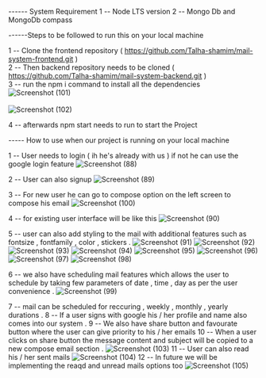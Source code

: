 ------ System Requirement
1 --  Node LTS version
2 --  Mongo Db and MongoDb compass

------Steps to be followed to run this on your local machine

1 --  Clone the frontend repository ( https://github.com/Talha-shamim/mail-system-frontend.git )
<br/>
2 --  Then backend repository needs to be cloned ( https://github.com/Talha-shamim/mail-system-backend.git )
<br/>
3 --  run the npm i command to install all the dependencies
![Screenshot (101)](https://user-images.githubusercontent.com/66317664/123543804-ee0a6d80-d76d-11eb-99ae-19bf32f518f7.png)
<br></br>
![Screenshot (102)](https://user-images.githubusercontent.com/66317664/123543815-fbbff300-d76d-11eb-823a-b1769b5e6fe5.png)

4 --  afterwards npm start needs to run to start the Project

----- How to use when our project is running on your local machine

1 --  User needs to login ( ih he's already with us ) if not he can use the google login feature
![Screenshot (88)](https://user-images.githubusercontent.com/66317664/123543819-05e1f180-d76e-11eb-865c-dd06671aa13a.png)

2 --  User can also signup 
![Screenshot (89)](https://user-images.githubusercontent.com/66317664/123543827-0bd7d280-d76e-11eb-874c-4475f300b244.png)

3 --  For new user he can go to compose option on the left screen to compose his email
![Screenshot (100)](https://user-images.githubusercontent.com/66317664/123543845-23af5680-d76e-11eb-9c68-52becc2af8a4.png)

4 -- for existing user interface will be like this 
![Screenshot (90)](https://user-images.githubusercontent.com/66317664/123543990-c23bb780-d76e-11eb-83ed-b7f2a882adcb.png)

5 --  user can also add styling to the mail with additional features such as fontsize , fontfamily , color , stickers .
![Screenshot (91)](https://user-images.githubusercontent.com/66317664/123543854-2d38be80-d76e-11eb-916a-76e11ca29ab9.png)
![Screenshot (92)](https://user-images.githubusercontent.com/66317664/123543863-332e9f80-d76e-11eb-8c47-3abfaee2867e.png)
![Screenshot (93)](https://user-images.githubusercontent.com/66317664/123543869-37f35380-d76e-11eb-93c7-9deb0052a96b.png)
![Screenshot (94)](https://user-images.githubusercontent.com/66317664/123543871-3c1f7100-d76e-11eb-838a-e52755405fa8.png)
![Screenshot (95)](https://user-images.githubusercontent.com/66317664/123543873-417cbb80-d76e-11eb-87f5-39deeba8bc26.png)
![Screenshot (96)](https://user-images.githubusercontent.com/66317664/123543878-46416f80-d76e-11eb-8be7-332497007123.png)
![Screenshot (97)](https://user-images.githubusercontent.com/66317664/123543881-4b062380-d76e-11eb-89a0-67cad115a1c9.png)
![Screenshot (98)](https://user-images.githubusercontent.com/66317664/123543887-52c5c800-d76e-11eb-80c3-c20619928052.png)

6 --  we also have scheduling mail features which allows the user to schedule by taking few parameters of date , time , day as per the user convenience .
![Screenshot (99)](https://user-images.githubusercontent.com/66317664/123543898-5eb18a00-d76e-11eb-986a-a4e8560deab0.png)

7 --  mail can be scheduled for reccuring , weekly , monthly , yearly durations .
8 --  If a user signs with google his / her profile and name also comes into our system .
9 --  We also have share button and favourate button where the user can give priority to his / her emails 
10 -- When a user clicks on share button the message content and subject will be copied to a new compose email section .
![Screenshot (103)](https://user-images.githubusercontent.com/66317664/123544093-41c98680-d76f-11eb-9e04-1f31ee16d8e1.png)
11 -- User can also read his / her sent mails 
![Screenshot (104)](https://user-images.githubusercontent.com/66317664/123544152-8fde8a00-d76f-11eb-88dd-adb63e7df150.png)
12 -- In future we will be implementing the reaqd and unread mails options too
![Screenshot (105)](https://user-images.githubusercontent.com/66317664/123544193-c6b4a000-d76f-11eb-98f2-d50d8eb7ec5c.png)


